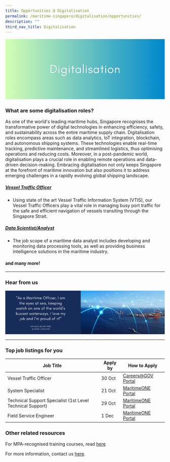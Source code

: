 ```yaml
---
title: Opportunities @ Digitalisation
permalink: /maritime-singapore/digitalisation/opportunities/
description: ""
third_nav_title: Digitalisation
---
```

![](/images/digitalisation.png)

### What are some digitalisation roles?
As one of the world's leading maritime hubs, Singapore recognises the transformative power of digital technologies in enhancing efficiency, safety, and sustainability across the entire maritime supply chain. Digitalisation roles encompass areas such as data analytics, IoT integration, blockchain, and autonomous shipping systems. These technologies enable real-time tracking, predictive maintenance, and streamlined logistics, thus optimising operations and reducing costs. Moreover, in a post-pandemic world, digitalisation plays a crucial role in enabling remote operations and data-driven decision-making. Embracing digitalisation not only keeps Singapore at the forefront of maritime innovation but also positions it to address emerging challenges in a rapidly evolving global shipping landscape.

##### [Vessel Traffic Officer](https://www.careers.hrp.gov.sg/sap/bc/ui5_ui5/sap/ZGERCFA004/index.html?search-keyword=vessel#/JobDescription/13561653/ddd35890-ad03-1eee-98ac-2efc816b00b3)
* Using state of the art Vessel Traffic Information System (VTIS), our Vessel Traffic Officers play a vital role in managing busy port traffic for the safe and efficient navigation of vessels transiting through the Singapore Strait.


##### [Data Scientist/Analyst](https://www.maritimesgconnect.com/article-detail/conversations-with-a-maritime-data-scientist)
* The job scope of a maritime data analyst includes developing and monitoring data processing tools, as well as providing business intelligence solutions in the maritime industry.

#### and many more!
 
 <hr>

### Hear from us
![](/images/sample%20profilling%20banner%20(digi).png)

 <hr>

### Top job listings for you

| Job Title | Apply by | How to Apply |
| -------- | -------- | -------- |
| Vessel Traffic Officer | 30 Oct | [Careers@GOV Portal](https://www.careers.hrp.gov.sg/sap/bc/ui5_ui5/sap/ZGERCFA004/index.html?search-keyword=vessel#/JobDescription/13561653/ddd35890-ad03-1eee-98ac-2efc816b00b3) |
| System Specialist | 21 Oct |[MaritimeONE Portal](https://www.maritimeone.sg/job-detail/SX3O3GSKHPYJX6LGAAO1) |
| Technical Support Specialist (1st Level Technical Support) | 29 Oct | [MaritimeONE Portal](https://www.maritimeone.sg/job-detail/9X3NG06PSPI7J26BUU34) |
| Field Service Engineer | 1 Dec |[MaritimeONE Portal](https://www.maritimeone.sg/job-detail/D1XTUWMAZYR9SR2A5XW9) |


 
### Other related resources
For MPA-recognised training courses, read [here](https://www.mpa.gov.sg/singapore-registry-of-ships/seafarer-training-and-certification/training-courses)

For more information, contact us [here](/contact-us/).